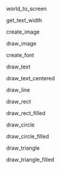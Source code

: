 world_to_screen

get_text_width

create_image

draw_image

create_font

draw_text

draw_text_centered

draw_line

draw_rect

draw_rect_filled

draw_circle

draw_circle_filled

draw_triangle

draw_triangle_filled
